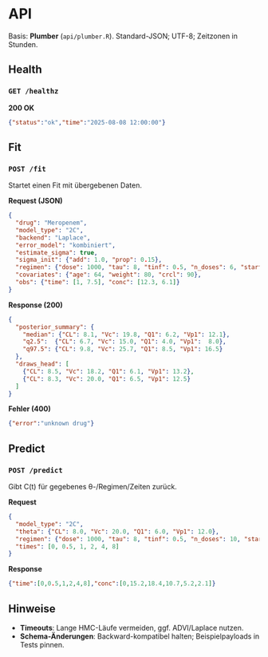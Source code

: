 # API

Basis: **Plumber** (`api/plumber.R`). Standard-JSON; UTF-8; Zeitzonen in Stunden.

## Health
### `GET /healthz`
**200 OK**  
```json
{"status":"ok","time":"2025-08-08 12:00:00"}
```

## Fit
### `POST /fit`
Startet einen Fit mit übergebenen Daten.

**Request (JSON)**
```json
{
  "drug": "Meropenem",
  "model_type": "2C",
  "backend": "Laplace",
  "error_model": "kombiniert",
  "estimate_sigma": true,
  "sigma_init": {"add": 1.0, "prop": 0.15},
  "regimen": {"dose": 1000, "tau": 8, "tinf": 0.5, "n_doses": 6, "start_time": 0},
  "covariates": {"age": 64, "weight": 80, "crcl": 90},
  "obs": {"time": [1, 7.5], "conc": [12.3, 6.1]}
}
```

**Response (200)**
```json
{
  "posterior_summary": {
    "median": {"CL": 8.1, "Vc": 19.8, "Q1": 6.2, "Vp1": 12.1},
    "q2.5":  {"CL": 6.7, "Vc": 15.0, "Q1": 4.0, "Vp1":  8.0},
    "q97.5": {"CL": 9.8, "Vc": 25.7, "Q1": 8.5, "Vp1": 16.5}
  },
  "draws_head": [
    {"CL": 8.5, "Vc": 18.2, "Q1": 6.1, "Vp1": 13.2},
    {"CL": 8.3, "Vc": 20.0, "Q1": 6.5, "Vp1": 12.5}
  ]
}
```

**Fehler (400)**
```json
{"error":"unknown drug"}
```

## Predict
### `POST /predict`
Gibt C(t) für gegebenes θ-/Regimen/Zeiten zurück.

**Request**
```json
{
  "model_type": "2C",
  "theta": {"CL": 8.0, "Vc": 20.0, "Q1": 6.0, "Vp1": 12.0},
  "regimen": {"dose": 1000, "tau": 8, "tinf": 0.5, "n_doses": 10, "start_time": 0},
  "times": [0, 0.5, 1, 2, 4, 8]
}
```

**Response**
```json
{"time":[0,0.5,1,2,4,8],"conc":[0,15.2,18.4,10.7,5.2,2.1]}
```

## Hinweise
- **Timeouts**: Lange HMC-Läufe vermeiden, ggf. ADVI/Laplace nutzen.
- **Schema-Änderungen**: Backward-kompatibel halten; Beispielpayloads in Tests pinnen.
